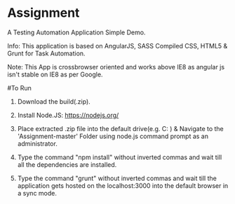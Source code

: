 # Assignment
A Testing Automation Application Simple Demo.

Info: This application is based on AngularJS, SASS Compiled CSS, HTML5 & Grunt for Task Automation.

Note: This App is crossbrowser oriented and works above IE8 as angular js isn't stable on IE8 as per Google.

#To Run

1. Download the build(.zip). 
 	
2. Install Node.JS:                               						https://nodejs.org/

3. Place extracted .zip file into the default drive(e.g. C:
) & Navigate to the 'Assignment-master' Folder using node.js command prompt as an administrator.

4. Type the command "npm install" without inverted commas and wait till all the dependencies are installed.

5. Type the command "grunt" without inverted commas and wait till the application gets hosted on the localhost:3000 into the default browser in a sync mode.
